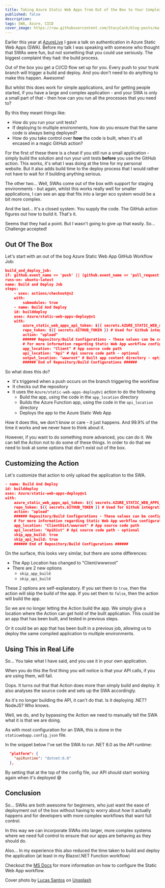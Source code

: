 ```yaml
---
title: Taking Azure Static Web Apps from Out of the Box to Your Complex Pipelines
published: false
description: 
tags: SWA, Azure, CICD
cover_image: https://raw.githubusercontent.com/StacyCash/blog-posts/main/azure/2022/swa-custom-deploy/cover-image.jpg
---
```


Earlier this year at [AzureLive](https://azurelive.nl) I gave a talk on authentication in Azure Static Web Apps (SWA). Before my talk I was speaking with someone who thought that SWAs were fun, but not something that you could use seriously. The biggest complaint they had: the build process.

Out of the box you get a CI/CD flow set up for you. Every push to your trunk branch will trigger a build and deploy. And you don't need to do anything to make this happen. Awesome!

But whilst this does work for simple applications, and for getting people started, if you have a large and complex application - and your SWA is only a small part of that - then how can you run all the processes that you need to?

By this they meant things like:

* How do you run your unit tests?
* If deploying to multiple environments, how do you ensure that the same code is always being deployed?
* How do you take control over **how** the code is built, when it's all encased in a magic GitHub action?

For the first of these there is a cheat if you still run a small application - simply build the solution and run your unit tests **before** you use the GitHub action. This works, it's what I was doing at the time for my personal website. But it also adds build time to the deploy process that I would rather not have to wait for if building anything serious.

The other two... Well, SWAs come out of the box with support for staging environments - but again, whilst this works really well for smaller applications, I can see an app that fits into a larger eco system would be a bit more complex.

And the last... It's a closed system. You supply the code. The GitHub action figures out how to build it. That's it.

Seems that they had a point. But I wasn't going to give up that easily. So... Challenge accepted!

## Out Of The Box

Let's start with an out of the bog Azure Static Web App GitHub Workflow Job:

```json
build_and_deploy_job:
if: github.event_name == 'push' || (github.event_name == 'pull_request' && github.event.action != 'closed')
runs-on: ubuntu-latest
name: Build and Deploy Job
steps:
    - uses: actions/checkout@v2
    with:
        submodules: true
    - name: Build And Deploy
    id: builddeploy
    uses: Azure/static-web-apps-deploy@v1
    with:
        azure_static_web_apps_api_token: ${{ secrets.AZURE_STATIC_WEB_APPS_API_TOKEN_AMBITIOUS_GROUND_011396E03 }}
        repo_token: ${{ secrets.GITHUB_TOKEN }} # Used for Github integrations (i.e. PR comments)
        action: "upload"
        ###### Repository/Build Configurations - These values can be configured to match your app requirements. ######
        # For more information regarding Static Web App workflow configurations, please visit: https://aka.ms/swaworkflowconfig
        app_location: "Client" # App source code path
        api_location: "Api" # Api source code path - optional
        output_location: "wwwroot" # Built app content directory - optional
        ###### End of Repository/Build Configurations ######
```

So what does this do?

* It's triggered when a push occurs on the branch triggering the workflow
* It checks out the repository
* It uses the `Azure/static-web-apps-deploy@v1` action to do the following
  * Build the app, using the code in the `app_location` directory
  * Builds the Azure Function app, using the code in the `api_location` directory
  * Deploys the app to the Azure Static Web App

How it does this, we don't know or care - it just happens. And 99.9% of the time it works and we never have to think about it.

However, if you want to do something more advanced, you can do it. We can tell the Action not to do some of these things. In order to do that we need to look at some options that don't exist out of the box.

## Customizing the Action

Let's customize that action to only upload the application to the SWA.

```json
- name: Build And Deploy
id: builddeploy
uses: Azure/static-web-apps-deploy@v1
with:
    azure_static_web_apps_api_token: ${{ secrets.AZURE_STATIC_WEB_APPS_API_TOKEN_YELLO_RIVER_13413E103 }}
    repo_token: ${{ secrets.GITHUB_TOKEN }} # Used for Github integrations (i.e. PR comments)
    action: "upload"
    ###### Repository/Build Configurations - These values can be configured to match you app requirements. ######
    # For more information regarding Static Web App workflow configurations, please visit: https://aka.ms/swaworkflowconfig
    app_location: "ClientDist/wwwroot" # App source code path
    api_location: "ApiDist" # Api source code path - optional
    skip_app_build: true
    skip_api_build: true
    ###### End of Repository/Build Configurations ######
```

On the surface, this looks very similar, but there are some differences:

* The App Location has changed to "Client/wwwroot"
* There are 2 new options
  * `skip_app_build`
  * `skip_api_build`

These 2 options are self-explanatory. If you set them to `true`, then the action will skip the build of the app. If you set them to `false`, then the action will build the app.

So we are no longer letting the Action build the app. We simply give a location where the Action can get hold of the built application. This could be an app that has been built, and tested in previous steps.

Or it could be an app that has been built in a previous job, allowing us to deploy the same compiled application to multiple environments.

## Using This in Real Life

So... You take what I have said, and you use it in your own application.

When you do this the first thing you will notice is that your API calls, if you are using them, will fail.

Oops. It turns out that that Action does more than simply build and deploy. It also analyses the source code and sets up the SWA accordingly.

As it's no longer building the API, it can't do that. Is it deploying .NET? NodeJS? Who knows.

Well, we do, and by bypassing the Action we need to manually tell the SWA what it is that we are doing.

As with most configuration for an SWA, this is done in the `staticwebapp.config.json` file.

In the snippet below I've set the SWA to run .NET 6.0 as the API runtime:

```json
  "platform": {
    "apiRuntime": "dotnet:6.0"
  },
```

By setting that at the top of the config file, our API should start working again when it's deployed 😅

## Conclusion

So... SWAs are both awesome for beginners, who just want the ease of deployment out of the box without having to worry about *how* it actually happens and for developers with more complex workflows that want full control.

In this way we can incorporate SWAs into larger, more complex systems where we need full control to ensure that our apps are behaving as they should do.

Also... In my experience this also reduced the time taken to build and deploy the application (at least in my Blazor/.NET Function workflow)

Checkout the [MS Docs](https://docs.microsoft.com/en-us/azure/static-web-apps/build-configuration?tabs=github-actions) for more information on how to configure the Static Web App workflow.

Cover photo by [Lucas Santos](https://unsplash.com/@_staticvoid?utm_source=unsplash&utm_medium=referral&utm_content=creditCopyText) on [Unsplash](https://unsplash.com/s/photos/complex?utm_source=unsplash&utm_medium=referral&utm_content=creditCopyText)
